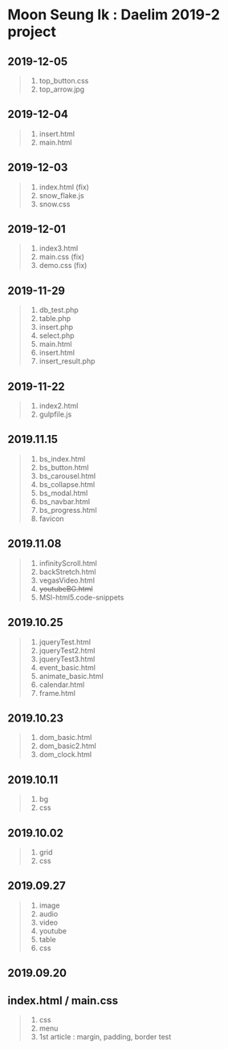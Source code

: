 # Moon Seung Ik : Daelim 2019-2 project

## 2019-12-05
> 1. top_button.css
> 2. top_arrow.jpg

## 2019-12-04
> 1. insert.html
> 2. main.html

## 2019-12-03
> 1. index.html (fix)
> 2. snow_flake.js
> 3. snow.css

## 2019-12-01
> 1. index3.html
> 2. main.css (fix)
> 3. demo.css (fix)

## 2019-11-29
> 1. db_test.php
> 2. table.php
> 3. insert.php
> 4. select.php
> 5. main.html
> 6. insert.html
> 7. insert_result.php

## 2019-11-22
> 1. index2.html
> 2. gulpfile.js

## 2019.11.15
> 1. bs_index.html
> 2. bs_button.html
> 3. bs_carousel.html
> 4. bs_collapse.html
> 5. bs_modal.html
> 6. bs_navbar.html
> 7. bs_progress.html
> 8. favicon

## 2019.11.08
> 1. infinityScroll.html
> 2. backStretch.html
> 3. vegasVideo.html
> 4. ~~youtubeBG.html~~
> 5. MSI-html5.code-snippets

## 2019.10.25
> 1. jqueryTest.html
> 2. jqueryTest2.html
> 3. jqueryTest3.html
> 4. event_basic.html
> 5. animate_basic.html
> 6. calendar.html
> 7. frame.html

## 2019.10.23
> 1. dom_basic.html
> 2. dom_basic2.html
> 3. dom_clock.html

## 2019.10.11
> 1. bg
> 2. css

## 2019.10.02
> 1. grid
> 2. css

## 2019.09.27
> 1. image
> 2. audio
> 3. video
> 4. youtube
> 5. table
> 6. css

## 2019.09.20
## index.html / main.css
> 1. css
> 2. menu
> 3. 1st article : margin, padding, border test
